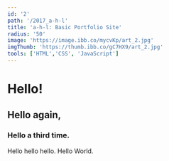 ```yaml
---
id: '2'
path: '/2017_a-h-l'
title: 'a-h-l: Basic Portfolio Site'
radius: '50'
image: 'https://image.ibb.co/mycvKp/art_2.jpg'
imgThumb: 'https://thumb.ibb.co/gC7HX9/art_2.jpg'
tools: ['HTML','CSS', 'JavaScript']
---
```

# Hello!
## Hello again,
### Hello a third time.
Hello hello hello. Hello World.